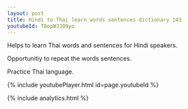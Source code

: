 ```yaml
---
layout: post
title: Hindi to Thai learn words sentences dictionary 143 
youtubeId: T8opWJJD9yo
---
```

 
 
Helps to learn Thai words and sentences for Hindi speakers.

Opportunitiy to repeat the words sentences. 

Practice Thai language. 
 
{% include youtubePlayer.html id=page.youtubeId %}
 
 
{% include analytics.html %}